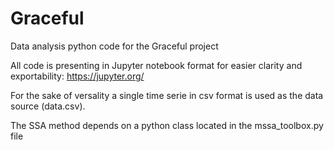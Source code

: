 # Graceful
Data analysis python code for the Graceful project 

All code is presenting in Jupyter notebook format for easier clarity and exportability: https://jupyter.org/

For the sake of versality a single time serie in csv format is used as the data source (data.csv).

The SSA method depends on a python class located in the mssa_toolbox.py file
